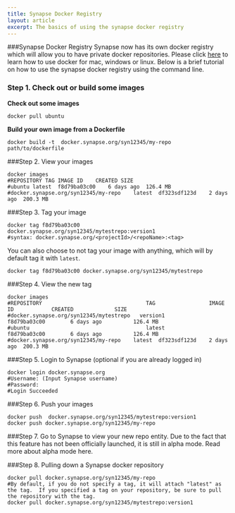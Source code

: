 ```yaml
---
title: Synapse Docker Registry
layout: article
excerpt: The basics of using the synapse docker registry
---
```


###Synapse Docker Registry
Synapse now has its own docker registry which will allow you to have private docker repositories.  Please click [here](https://www.docker.com/products/overview) to learn how to use docker for mac, windows or linux. Below is a brief tutorial on how to use the synapse docker registry using the command line.

### Step 1. Check out or build some images
**Check out some images**

```
docker pull ubuntu
```

**Build your own image from a Dockerfile**

```
docker build -t  docker.synapse.org/syn12345/my-repo path/to/dockerfile
```

###Step 2. View your images
```
docker images
#REPOSITORY	TAG	IMAGE ID	CREATED	SIZE
#ubuntu	latest	f8d79ba03c00	6 days ago	126.4 MB
#docker.synapse.org/syn12345/my-repo	latest	df323sdf123d	2 days ago	200.3 MB
```

###Step 3. Tag your image
```
docker tag f8d79ba03c00 docker.synapse.org/syn12345/mytestrepo:version1 
#syntax: docker.synapse.org/<projectId>/<repoName>:<tag>
```
You can also choose to not tag your image with anything, which will by default tag it with `latest`.
```
docker tag f8d79ba03c00 docker.synapse.org/syn12345/mytestrepo
```

###Step 4. View the new tag
```
docker images
#REPOSITORY                                 TAG                 IMAGE ID            CREATED             SIZE
#docker.synapse.org/syn12345/mytestrepo   version1            f8d79ba03c00        6 days ago          126.4 MB
#ubuntu                                     latest              f8d79ba03c00        6 days ago          126.4 MB
#docker.synapse.org/syn12345/my-repo	latest	df323sdf123d	2 days ago	200.3 MB
```

###Step 5. Login to Synapse (optional if you are already logged in)
```
docker login docker.synapse.org
#Username: (Input Synapse username)
#Password: 
#Login Succeeded 
```

###Step 6. Push your images
```
docker push  docker.synapse.org/syn12345/mytestrepo:version1
docker push docker.synapse.org/syn12345/my-repo
```

###Step 7. Go to Synapse to view your new repo entity.
Due to the fact that this feature has not been officially launched, it is still in alpha mode.  Read more about alpha mode here.

###Step 8. Pulling down a Synapse docker repository
```
docker pull docker.synapse.org/syn12345/my-repo
#By default, if you do not specify a tag, it will attach "latest" as the tag.  If you specified a tag on your repository, be sure to pull the repository with the tag.
docker pull docker.synapse.org/syn12345/mytestrepo:version1
```